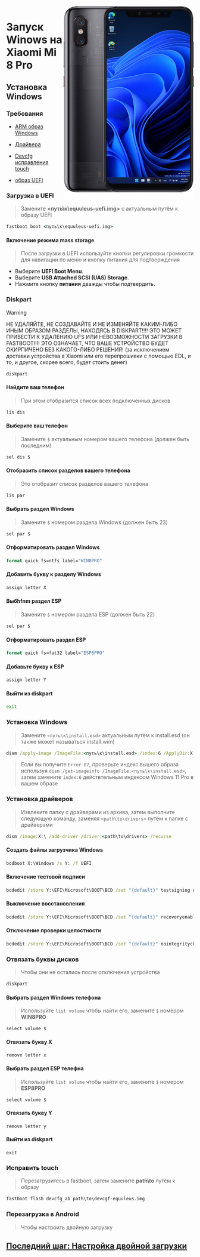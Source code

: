 <img align="right" src="https://github.com/n00b69/woa-equuleus/blob/main/equuleus.png" width="350" alt="Windows 11 running on equuleus">

# Запуск Winows на Xiaomi Mi 8 Pro

## Установка Windows

### Требования
- [ARM образ Windows](https://worproject.com/esd)
  
- [Драйвера](https://github.com/n00b69/woa-equuleus/releases/tag/Drivers)

- [Devcfg исправления touch](https://github.com/n00b69/woa-equuleus/releases/download/Files/devcfg-polaris.img)
  
- [образ UEFI](https://github.com/n00b69/woa-equuleus/releases/tag/UEFI)

### Загрузка в UEFI
> Замените **<путь\к\equuleus-uefi.img>** с актуальным путём к образу UEFI
```cmd
fastboot boot <путь\к\equuleus-uefi.img>
```

#### Включение режима mass storage
> После загрузки в UEFI используйте кнопки регулировки громкости для навигации по меню и кнопку питания для подтверждения
- Выберите **UEFI Boot Menu**.
- Выберите **USB Attached SCSI (UAS) Storage**.
- Нажмите кнопку **питания** дважды чтобы подтвердить.

### Diskpart
> [!WARNING]
> НЕ УДАЛЯЙТЕ, НЕ СОЗДАВАЙТЕ И НЕ ИЗМЕНЯЙТЕ КАКИМ-ЛИБО ИНЫМ ОБРАЗОМ РАЗДЕЛЫ, НАХОДЯСЬ В DISKPART!!!! ЭТО МОЖЕТ ПРИВЕСТИ К УДАЛЕНИЮ UFS ИЛИ НЕВОЗМОЖНОСТИ ЗАГРУЗКИ В FASTBOOT!!!! ЭТО ОЗНАЧАЕТ, ЧТО ВАШЕ УСТРОЙСТВО БУДЕТ ОКИРПИЧЕНО БЕЗ КАКОГО-ЛИБО РЕШЕНИЯ! (за исключением доставки устройства в Xiaomi или его перепрошивки с помощью EDL, и то, и другое, скорее всего, будет стоить денег)
```cmd
diskpart
```

#### Найдите ваш телефон
> При этом отобразится список всех подключенных дисков
```cmd
lis dis
```

#### Выберите ваш телефон
> Замените `$` актуальным номером вашего телефона (должен быть последним)
```cmd
sel dis $
```

#### Отобразить список разделов вашего телефона
> Это отобразит список разделов вашего телефона 
```cmd
lis par
```

#### Выбрать раздел Windows 
> Замените `$` номером раздела Windows (должен быть 23)
```cmd
sel par $
```

#### Отформатировать раздел Windows
```cmd
format quick fs=ntfs label="WIN8PRO"
```

#### Добавить букву к разделу Windows
```cmd
assign letter X
```

#### Выбhfnm раздел ESP
> Замените `$` номером раздела ESP (должен быть 22)
```cmd
sel par $
```

#### Отформатировать раздел ESP
```cmd
format quick fs=fat32 label="ESP8PRO"
```

#### Добавьте букву к ESP
```cmd
assign letter Y
```

#### Выйти из diskpart
```cmd
exit
```

### Установка Windows
> Замените `<путь\к\install.esd>` актуальным путём к install.esd (он также может называться install.wim)
```cmd
dism /apply-image /ImageFile:<путь\к\install.esd> /index:6 /ApplyDir:X:\
```

> Если вы получите `Error 87`, проверьте индекс вышего образа используя `dism /get-imageinfo /ImageFile:<путь\к\install.esd>`, затем замените `index:6` действтельным индексом Windows 11 Pro в вашем образе

### Установка драйверов
> Извлеките папку с драйверами из архива, затем выполните следующую команду, заменяя `<path\to\drivers>` путём к папке с драйверами
```cmd
dism /image:X:\ /add-driver /driver:<path\to\drivers> /recurse
```
  
#### Создать файлы загрузчика Windows
```cmd
bcdboot X:\Windows /s Y: /f UEFI
```

#### Включение тестовой подписи
```cmd
bcdedit /store Y:\EFI\Microsoft\BOOT\BCD /set "{default}" testsigning on
```

#### Выключение восстановления 
```cmd
bcdedit /store Y:\EFI\Microsoft\BOOT\BCD /set "{default}" recoveryenabled no
```

#### Отключение проверки целостности
```cmd
bcdedit /store Y:\EFI\Microsoft\BOOT\BCD /set "{default}" nointegritychecks on
```

### Отвязать буквы дисков
> Чтобы они не остались после отключения устройства
```cmd
diskpart
```

#### Выбрать раздел Windows телефона
> Используйте `list volume` чтобы найти его, замените `$` номером **WIN8PRO**
```diskpart
select volume $
```

#### Отвязать букву X
```diskpart
remove letter x
```

#### Выбрать раздел ESP телефна
> Используйте `list volume` чтобы найти его, замените `$` номером **ESP8PRO**
```diskpart
select volume $
```

#### Отвязать букву Y
```diskpart
remove letter y
```

#### Выйти из diskpart
```diskpart
exit
```

### Исправить touch
> Перезагрузитесь в fastboot, затем замените **path\to** путём к образу
```cmd
fastboot flash devcfg_ab path\to\devcgf-equuleus.img
```

### Перезагрузка в Android
> Чтобы настроить двойную загрузку

## [Последний шаг: Настройка двойной загрузки](dualboot-ru.md)
